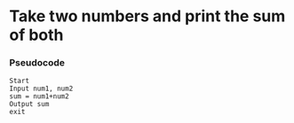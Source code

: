 # Take two numbers and print the sum of both
### Pseudocode
```
Start
Input num1, num2
sum = num1+num2
Output sum
exit
```